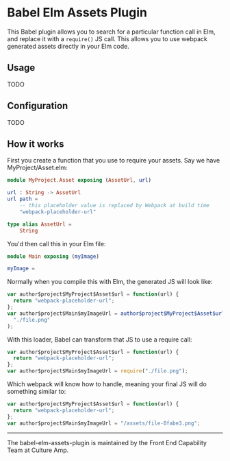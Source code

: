 # Babel Elm Assets Plugin

This Babel plugin allows you to search for a particular function call in Elm, and replace it with a `require()` JS call.
This allows you to use webpack generated assets directly in your Elm code.

## Usage

TODO

## Configuration

TODO

## How it works

First you create a function that you use to require your assets. Say we have MyProject/Asset.elm:

```elm
module MyProject.Asset exposing (AssetUrl, url)

url : String -> AssetUrl
url path =
    -- this placeholder value is replaced by Webpack at build time
    "webpack-placeholder-url"

type alias AssetUrl =
    String
```

You'd then call this in your Elm file:

```elm
module Main exposing (myImage)

myImage =
```

Normally when you compile this with Elm, the generated JS will look like:

```js
var author$project$MyProject$Asset$url = function(url) {
  return "webpack-placeholder-url";
};
var author$project$Main$myImageUrl = author$project$MyProject$Asset$url(
  "./file.png"
);
```

With this loader, Babel can transform that JS to use a require call:

```js
var author$project$MyProject$Asset$url = function(url) {
  return "webpack-placeholder-url";
};
var author$project$Main$myImageUrl = require("./file.png");
```

Which webpack will know how to handle, meaning your final JS will do something similar to:

```js
var author$project$MyProject$Asset$url = function(url) {
  return "webpack-placeholder-url";
};
var author$project$Main$myImageUrl = "/assets/file-0fabe3.png";
```

---

The babel-elm-assets-plugin is maintained by the Front End Capability Team at Culture Amp.
